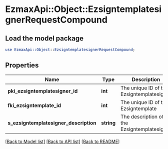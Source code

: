 # EzmaxApi::Object::EzsigntemplatesignerRequestCompound

## Load the model package
```perl
use EzmaxApi::Object::EzsigntemplatesignerRequestCompound;
```

## Properties
Name | Type | Description | Notes
------------ | ------------- | ------------- | -------------
**pki_ezsigntemplatesigner_id** | **int** | The unique ID of the Ezsigntemplatesigner | [optional] 
**fki_ezsigntemplate_id** | **int** | The unique ID of the Ezsigntemplate | 
**s_ezsigntemplatesigner_description** | **string** | The description of the Ezsigntemplatesigner | 

[[Back to Model list]](../README.md#documentation-for-models) [[Back to API list]](../README.md#documentation-for-api-endpoints) [[Back to README]](../README.md)


